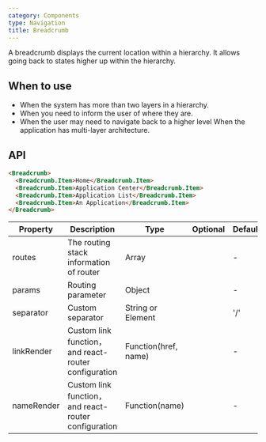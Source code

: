 ```yaml
---
category: Components
type: Navigation
title: Breadcrumb
---
```


A breadcrumb displays the current location within a hierarchy. It allows going back to states higher up within the hierarchy.

## When to use

- When the system has more than two layers in a hierarchy.
- When you need to inform the user of where they are.
- When the user may need to navigate back to a higher level When the application has multi-layer architecture.

## API

```html
<Breadcrumb>
  <Breadcrumb.Item>Home</Breadcrumb.Item>
  <Breadcrumb.Item>Application Center</Breadcrumb.Item>
  <Breadcrumb.Item>Application List</Breadcrumb.Item>
  <Breadcrumb.Item>An Application</Breadcrumb.Item>
</Breadcrumb>
```

| Property      | Description                              | Type              |  Optional | Default |
|-----------|-----------------------------------|-----------------|---------|--------|
| routes    | The routing stack information of router | Array             |         | -      |
| params    | Routing parameter                        | Object            |         | -      |
| separator | Custom separator                      | String or Element |         | '/'    |
| linkRender | Custom link function，and react-router configuration | Function(href, name) |         | -    |
| nameRender | Custom link function，and react-router configuration | Function(name) |         | -    |
